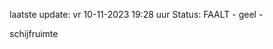 laatste update: 
vr 10-11-2023 19:28   uur 
Status: FAALT - geel - 
<div class="service Y">schijfruimte</div>